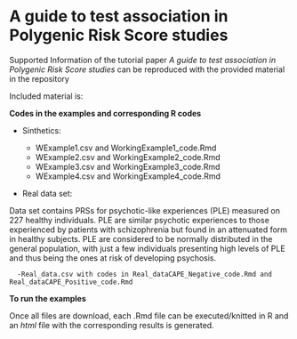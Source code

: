 # A guide to test association in Polygenic Risk Score studies

Supported Information of the tutorial paper *A guide to test association in Polygenic Risk Score studies* can be reproduced with the provided material in the repository

Included material is: 
 
**Codes in the examples and corresponding R codes**
   - Sinthetics: 
   
       - WExample1.csv and WorkingExample1_code.Rmd
       - WExample2.csv and WorkingExample2_code.Rmd
       - WExample3.csv and WorkingExample3_code.Rmd
       - WExample4.csv and WorkingExample4_code.Rmd
   
   - Real data set: 
   
   Data set contains PRSs for psychotic-like experiences (PLE) measured on 227 healthy individuals. PLE are similar psychotic experiences to those experienced by patients with schizophrenia but found in an attenuated form in healthy subjects. PLE are considered to be normally distributed in the general population, with just a few individuals presenting high levels of PLE and thus being the ones at risk of developing psychosis. 
   
      -Real_data.csv with codes in Real_dataCAPE_Negative_code.Rmd and Real_dataCAPE_Positive_code.Rmd
   
   

 
 **To run the examples**
 
   Once all files are download, each .Rmd file can be executed/knitted in R and an *html* file with the corresponding results is generated.


